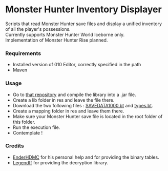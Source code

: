 # Monster Hunter Inventory Displayer
Scripts that read Monster Hunter save files and display a unified inventory of all the player's possessions. <br/>
Currently supports Monster Hunter World Iceborne only. <br/>
Implementation of Monster Hunter Rise planned.

### Requirements
- Installed version of 010 Editor, correctly specified in the path
- Maven

### Usage
- Go to [that repository](https://github.com/LEGENDFF/mhw-Savecrypt) and compile the library into a .jar file.
- Create a lib folder in res and leave the file there.
- Download the two following files : [SAVEDATA1000.bt](https://github.com/EnderHDMC/MHWISaveEditor/blob/master/res/mapping/SAVEDATA1000.bt) and [types.bt](https://github.com/EnderHDMC/MHWISaveEditor/blob/master/res/mapping/types.bt).
- Create a mapping folder in res and leave them there.
- Make sure your Monster Hunter save file is located in the root folder of this folder.
- Run the execution file.
- Contemplate !

### Credits
- [EnderHDMC](https://github.com/EnderHDMC) for his personal help and for providing the binary tables. <br/>
- [Legendff](https://github.com/LEGENDFF) for providing the decryption library.
